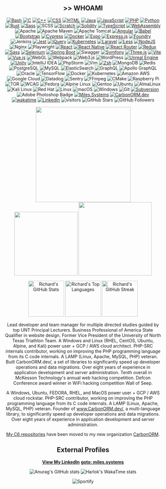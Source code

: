 <div align="center">

## >> WHOAMI
[![Bash](https://img.shields.io/badge/Bash-4EAA25?logo=gnubash&logoColor=fff)](#) <!-- Languages -->
[![C](https://img.shields.io/badge/C-00599C?logo=c&logoColor=white)](#)
[![C++](https://img.shields.io/badge/C++-%2300599C.svg?logo=c%2B%2B&logoColor=white)](#)
[![CSS](https://img.shields.io/badge/CSS-1572B6?logo=css3&logoColor=fff)](#)
[![HTML](https://img.shields.io/badge/HTML-%23E34F26.svg?logo=html5&logoColor=white)](#)
[![Java](https://img.shields.io/badge/Java-%23ED8B00.svg?logo=openjdk&logoColor=white)](#)
[![JavaScript](https://img.shields.io/badge/JavaScript-F7DF1E?logo=javascript&logoColor=000)](#)
[![PHP](https://img.shields.io/badge/php-%23777BB4.svg?&logo=php&logoColor=white)](#)
[![Python](https://img.shields.io/badge/Python-3776AB?logo=python&logoColor=fff)](#)
[![Rust](https://img.shields.io/badge/Rust-%23000000.svg?e&logo=rust&logoColor=white)](#)
[![Sass](https://img.shields.io/badge/Sass-C69?logo=sass&logoColor=fff)](#)
![SCSS](https://img.shields.io/badge/-SCSS-CC6699?style=flat&logo=sass&logoColor=white)
[![Scratch](https://img.shields.io/badge/Scratch-4D97FF?logo=scratch&logoColor=fff)](#)
[![Solidity](https://img.shields.io/badge/Solidity-363636?logo=solidity&logoColor=fff)](#)
[![TypeScript](https://img.shields.io/badge/TypeScript-3178C6?logo=typescript&logoColor=fff)](#)
[![WebAssembly](https://img.shields.io/badge/WebAssembly-654FF0?logo=webassembly&logoColor=fff)](#) 
![Apache](https://img.shields.io/badge/Apache-D22128?style=flat&logo=apache&logoColor=fff&style=for-the-badge) <!-- Frameworks -->
![Apache Maven](https://img.shields.io/badge/Apache%20Maven-C71A36?style=logo=Apache%20Maven&logoColor=white)
![Apache Tomcat](https://img.shields.io/badge/apache%20tomcat-%23F8DC75.svg?logo=apache-tomcat&logoColor=black)
[![Angular](https://img.shields.io/badge/Angular-%23DD0031.svg?logo=angular&logoColor=white)](#)
[![Babel](https://img.shields.io/badge/Babel-F9DC3E?logo=babel&logoColor=000)](#)
[![Bootstrap](https://img.shields.io/badge/Bootstrap-7952B3?logo=bootstrap&logoColor=fff)](#)
[![Cypress](https://img.shields.io/badge/Cypress-69D3A7?logo=cypress&logoColor=fff)](#)
[![Docker](https://img.shields.io/badge/Docker-2496ED?logo=docker&logoColor=fff)](#)
[![Expo](https://img.shields.io/badge/Expo-000020?logo=expo&logoColor=fff)](#)
[![Express.js](https://img.shields.io/badge/Express.js-%23404d59.svg?logo=express&logoColor=%2361DAFB)](#)
[![Foundry](https://custom-icon-badges.demolab.com/badge/Foundry-000?logo=foundry&logoColor=fff)](#)
![Jenkins](https://img.shields.io/badge/jenkins-%232C5263.svg?logo=jenkins&logoColor=white)
[![Jest](https://img.shields.io/badge/Jest-C21325?logo=jest&logoColor=fff)](#)
[![jQuery](https://img.shields.io/badge/jQuery-0769AD?logo=jquery&logoColor=fff)](#)
[![Kubernetes](https://img.shields.io/badge/Kubernetes-326CE5?logo=kubernetes&logoColor=fff)](#)
[![Laravel](https://img.shields.io/badge/Laravel-%23FF2D20.svg?logo=laravel&logoColor=white)](#)
[![Less](https://img.shields.io/badge/Less-1D365D?logo=less&logoColor=fff)](#)
[![NodeJS](https://img.shields.io/badge/Node.js-6DA55F?logo=node.js&logoColor=white)](#)
![Nginx](https://img.shields.io/badge/nginx-%23009639.svg?logo=nginx&logoColor=white)
![Playwright](https://img.shields.io/badge/-playwright-%232EAD33?logo=playwright&logoColor=white)
[![React](https://img.shields.io/badge/React-%2320232a.svg?logo=react&logoColor=%2361DAFB)](#)
[![React Native](https://img.shields.io/badge/React_Native-%2320232a.svg?logo=react&logoColor=%2361DAFB)](#)
[![React Router](https://img.shields.io/badge/React_Router-CA4245?logo=react-router&logoColor=white)](#)
[![Redux](https://img.shields.io/badge/Redux-764ABC?logo=redux&logoColor=fff)](#)
[![Sass](https://img.shields.io/badge/Sass-C69?logo=sass&logoColor=fff)](#)
[![Selenium](https://img.shields.io/badge/Selenium-43B02A?logo=selenium&logoColor=fff)](#)
[![Spring Boot](https://img.shields.io/badge/Spring%20Boot-6DB33F?logo=springboot&logoColor=fff)](#)
![Swagger](https://img.shields.io/badge/-Swagger-%23Clojure?logo=swagger&logoColor=white)
[![Symfony](https://img.shields.io/badge/Symfony-black?logo=symfony)](#)
[![Three.js](https://img.shields.io/badge/Three.js-000?logo=threedotjs&logoColor=fff)](#)
[![Vite](https://img.shields.io/badge/Vite-646CFF?logo=vite&logoColor=fff)](#)
[![Vue.js](https://img.shields.io/badge/Vue.js-4FC08D?logo=vuedotjs&logoColor=fff)](#)
![WebGL](https://img.shields.io/badge/WebGL-990000?logo=webgl&logoColor=white)
![Webpack](https://img.shields.io/badge/webpack-%238DD6F9.svg?logo=webpack&logoColor=black)
![Web3.js](https://img.shields.io/badge/web3.js-F16822?logo=web3.js&logoColor=white)
![WordPress](https://img.shields.io/badge/WordPress-%23117AC9.svg?logo=WordPress&logoColor=white)
[![Unreal Engine](https://img.shields.io/badge/Unreal%20Engine-%23313131.svg?logo=unrealengine&logoColor=white)](#) <!-- Gaming -->
[![Unity](https://img.shields.io/badge/Unity-%23000000.svg?logo=unity&logoColor=white)](#)
![IntelliJ IDEA](https://img.shields.io/badge/IntelliJIDEA-000000.svg?logo=intellij-idea&logoColor=white) <!-- Editors -->
![PhpStorm](https://img.shields.io/badge/phpstorm-143?logo=phpstorm&logoColor=black&color=black&labelColor=darkorchid)
![Vim](https://img.shields.io/badge/VIM-%2311AB00.svg?logo=vim&logoColor=white)
[![Zsh](https://img.shields.io/badge/Zsh-F15A24?logo=zsh&logoColor=fff)](#)
![MongoDB](https://img.shields.io/badge/-MongoDB-4DB33D?style=flat&logo=mongodb&logoColor=white) <!-- Database -->
![Redis](https://img.shields.io/badge/-Redis-D82C20?style=flat&logo=Redis&logoColor=white)
![PostgreSQL](https://img.shields.io/badge/-PostgreSQL-336791?style=flat&logo=postgresql&logoColor=white)
![MySQL](https://img.shields.io/badge/-MySQL-00758F?style=flat&logo=mysql&logoColor=white)
![ElasticSearch](https://img.shields.io/badge/-ElasticSearch-005571?style=flat&logo=elasticsearch&logoColor=white)
![GraphQL](https://img.shields.io/badge/-GraphQL-E10098?style=flat&logo=graphql&logoColor=white)
![Apollo GraphQL](https://img.shields.io/badge/-Apollo%20GraphQL-311C87?style=flat&logo=apollo-graphql&logoColor=white)
![Oracle](https://img.shields.io/badge/Oracle-F80000?logo=oracle&logoColor=white)
![TensorFlow](https://img.shields.io/badge/TensorFlow-%23FF6F00.svg?logo=TensorFlow&logoColor=white) <!-- AI -->
![Docker](https://img.shields.io/badge/-Docker-384d54?style=flat&logo=docker&logoColor=white) <!-- System Orchestration -->
![Kubernetes](https://img.shields.io/badge/-Kubernetes-326ce5?style=flat&logo=kubernetes&logoColor=white)
![Amazon AWS](https://img.shields.io/badge/Amazon%20AWS-FF9900?style=flat&logo=amazon-aws&logoColor=white)
![Google Cloud](https://img.shields.io/badge/Google%20Cloud-4285F4?style=flat&logo=google-cloud&logoColor=white)
![Datadog](https://img.shields.io/badge/datadog-%23632CA6.svg?logo=datadog&logoColor=white) <!-- System Monitoring -->
![Sentry](https://img.shields.io/badge/sentry-%23362D59.svg?logo=sentry&logoColor=white)
![FFmpeg](https://shields.io/badge/FFmpeg-%23171717.svg?logo=ffmpeg&labelColor=171717&logoColor=5cb85c) <!-- Randoms -->
![CMake](https://img.shields.io/badge/CMake-%23008FBA.svg?logo=cmake&logoColor=white)
![Raspberry Pi](https://img.shields.io/badge/-Raspberry_Pi-C51A4A?logo=Raspberry-Pi)
![TOR](https://img.shields.io/badge/tor-%237E4798.svg?logo=tor-project&logoColor=white)
![WCAG](https://img.shields.io/badge/WCAG-%23015A69.svg?logo=WCAG&logoColor=white)
![Fedora](https://img.shields.io/badge/Fedora-51A2DA?logo=fedora&logoColor=fff) <!-- OS Distributions -->
![Alpine Linux](https://img.shields.io/badge/Alpine%20Linux-0D597F?logo=alpinelinux&logoColor=fff)
![Gentoo](https://img.shields.io/badge/Gentoo-54487A?logo=gentoo&logoColor=fff)
![Ubuntu](https://img.shields.io/badge/Ubuntu-E95420?logo=ubuntu&logoColor=white)
![AlmaLinux](https://img.shields.io/badge/AlmaLinux-000?logo=almalinux&logoColor=fff)
![Kali Linux](https://img.shields.io/badge/Kali%20Linux-557C94?logo=kalilinux&logoColor=fff)
![Red Hat](https://img.shields.io/badge/Red%20Hat-EE0000?logo=redhat&logoColor=white)
![Linux](https://img.shields.io/badge/Linux-FCC624?logo=linux&logoColor=black)
![macOS](https://img.shields.io/badge/macOS-000000?logo=apple&logoColor=F0F0F0)
![Windows](https://custom-icon-badges.demolab.com/badge/Windows-0078D6?logo=windows11&logoColor=white)
![Git](https://img.shields.io/badge/-Git-f34f29?style=flat&logo=git&logoColor=white) <!-- Code Tracking -->
[![Subversion](https://img.shields.io/badge/Subversion-809CC9?logo=subversion&logoColor=fff)](#)
![Adobe Photoshop Badge](https://img.shields.io/badge/Adobe%20Photoshop-31A8FF?style=flat&logo=adobephotoshop&logoColor=fff&style=for-the-badge) <!-- Adobe -->
[![Miles.Systems](https://img.shields.io/website-up-down-green-red/http/miles.systems.svg)](https://miles.systems/) <!-- Sites -->
[![CarbonORM.dev](https://img.shields.io/website-up-down-green-red/http/carbonorm.dev.svg)](https://shields.io/)
[![wakatime](https://wakatime.com/badge/user/afddbaa3-fb19-4abf-aecb-d6168e0380f3.svg)](https://wakatime.com/@afddbaa3-fb19-4abf-aecb-d6168e0380f3) <!-- Profile Tracking -->
[![LinkedIn](https://custom-icon-badges.demolab.com/badge/LinkedIn-0A66C2?logo=linkedin-white&logoColor=fff)](https://www.linkedin.com/in/richardtmiles/)
![visitors](https://visitor-badge.laobi.icu/badge?page_id=richardtmiles.richardtmiles) 
![GitHub Stars](https://img.shields.io/github/stars/richardtmiles?affiliations=OWNER%2CCOLLABORATOR&style=social)
![GitHub Followers](https://img.shields.io/github/followers/richardtmiles?label=Followers&style=social)

<img src="https://github.com/user-attachments/assets/e2836dec-0639-404a-8b87-cde0a0e3e7b1" width="305px">
<img src="https://github.com/RichardTMiles/RichardTMiles/assets/9538357/054cb8dc-7361-46f6-b6ac-f8c49d0e64b3" width="204px">
<img src="https://github.com/RichardTMiles/RichardTMiles/assets/9538357/d9d9cbd4-7c98-421a-9cab-474de9ea3157" width="235px">

<p align="center">
  <img height="115px" src="https://github-readme-stats.vercel.app/api?username=richardtmiles&show_icons=true&theme=radical&line_height=27" alt="Richard's GitHub Stats" />
  <img height="115px" src="https://github-readme-stats.vercel.app/api/top-langs/?username=richardtmiles&theme=radical&layout=compact" alt="Richard's Top Languages" />
  <img height="115px" src="https://github-readme-streak-stats.herokuapp.com/?user=richardtmiles&show_icons=true&locale=en&layout=compact&theme=radical" alt="Richard's GitHub Streak" />
</p>

Lead developer and team manager for multiple directed studies guided by top UNT Principal Lecturers. Business Professional of America State Qualifier in website design. Former Vice President of the University of North Texas Triathlon Team. A Windows and Linux (RHEL, CentOS, Ubuntu, Alpine, and Kali) power user + GCP / AWS cloud architect. PHP-SRC internals contributor, working on improving the PHP programming language from its C code internals. A LAMP (Linux, Apache, MySQL, PHP) veteran. Built CarbonORM.dev/, a set of libraries to significantly speed up developer operations and data migrations. Over eight years of experience in application development and server administration. Tenth overall in McKesson Technology's annual web hacking competition. Defcon Conference award winner in WiFi hacking competition Wall of Seep.

A Windows, Ubuntu,
FEDORA, RHEL, and MacOS power user + GCP / AWS cloud rockstar. PHP-SRC contributor, working on
improving the PHP programming language from its C code internals. A LAMP (Linux, Apache, MySQL, PHP)
veteran. Founder of www.CarbonORM.dev/, a multi-language library, to significantly speed up developer
operations and data migrations. Over eight years of experience in application development and server
administration.

[My C6 repositories](https://github.com/orgs/CarbonORM/repositories) have been moved to my new organization [CarbonORM](https://github.com/orgs/CarbonORM).

## External Profiles
[**View My LinkedIn**](https://www.linkedin.com/in/RichardTMiles/) 
[**goto: miles.systems**](https://miles.systems/)


![Anurag's GitHub stats](https://github-readme-stats.vercel.app/api?username=richardtmiles\&include_all_commits=true) ![Harlok's WakaTime stats](https://github-readme-stats.vercel.app/api/wakatime?username=afddbaa3-fb19-4abf-aecb-d6168e0380f3)

![Sportify](https://spotify-recently-played-readme.vercel.app/api?user=tmilesflo&unique={true|1|on|yes})

</dev>

